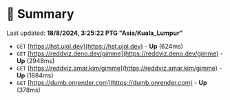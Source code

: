 # 📖 Summary
Last updated: **18/8/2024, 3:25:22 PTG "Asia/Kuala_Lumpur"**

- `GET` [https://hst.ujol.dev](https://hst.ujol.dev) - **Up** (624ms)
- `GET` [https://reddviz.deno.dev/gimme](https://reddviz.deno.dev/gimme) - **Up** (2948ms)
- `GET` [https://reddviz.amar.kim/gimme](https://reddviz.amar.kim/gimme) - **Up** (1884ms)
- `GET` [https://dumb.onrender.com](https://dumb.onrender.com) - **Up** (378ms)
